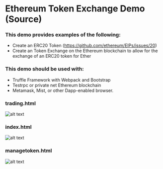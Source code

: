 # Ethereum Token Exchange Demo (Source)


### This demo provides examples of the following:
* Create an ERC20 Token (https://github.com/ethereum/EIPs/issues/20)
* Create an Token Exchange on the Ethereum blockchain to allow for the exchange of an ERC20 token for Ether

### This demo should be used with:
* Truffle Framework with Webpack and Bootstrap
* Testrpc or private net Ethereum blockchain
* Metamask, Mist, or other Dapp-enabled browser.



### trading.html
![alt text](https://github.com/lynkr/token-exchange-privatenet/blob/master/img/trading.png "Token Trading Screenshot")


### index.html
![alt text](https://github.com/lynkr/token-exchange-privatenet/blob/master/img/exchangeManagement.png "Exchange Account Screenshot")


### managetoken.html
![alt text](https://github.com/lynkr/token-exchange-privatenet/blob/master/img/tokenManagement.png "Manage Your Token Screenshot")

